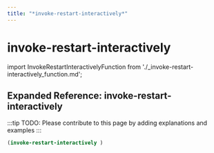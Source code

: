 ```yaml
---
title: "*invoke-restart-interactively*"
---
```


# invoke-restart-interactively

import InvokeRestartInteractivelyFunction from './_invoke-restart-interactively_function.md';

<InvokeRestartInteractivelyFunction />

## Expanded Reference: invoke-restart-interactively

:::tip
TODO: Please contribute to this page by adding explanations and examples
:::

```lisp
(invoke-restart-interactively )
```
